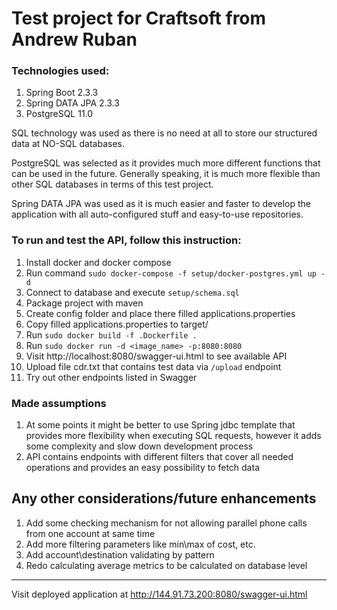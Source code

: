 # Test project for Craftsoft from Andrew Ruban

### Technologies used:
1. Spring Boot 2.3.3 
2. Spring DATA JPA 2.3.3
3. PostgreSQL 11.0

SQL technology was used as there is no need at all to store our structured data at NO-SQL databases.

PostgreSQL was selected as it provides much more different functions that can be used in the future. 
Generally speaking, it is much more flexible than other SQL databases in terms of this test project. 

Spring DATA JPA was used as it is much easier and faster to develop the application with all auto-configured stuff and easy-to-use repositories.

### To run and test the API, follow this instruction:
1. Install docker and docker compose 
2. Run command ```sudo docker-compose -f setup/docker-postgres.yml up -d```
3. Connect to database and execute ```setup/schema.sql```
4. Package project with maven
5. Create config folder and place there filled applications.properties
6. Copy filled applications.properties to target/
7. Run ```sudo docker build -f .Dockerfile .```
8. Run ```sudo docker run -d <image_name> -p:8080:8080```
9. Visit http://localhost:8080/swagger-ui.html to see available API
10. Upload file cdr.txt that contains test data via ```/upload``` endpoint 
11. Try out other endpoints listed in Swagger


### Made assumptions
1. At some points it might be better to use Spring jdbc template that provides more flexibility when executing SQL requests, however it adds some complexity and slow down development process
2. API contains endpoints with different filters that cover all needed operations and provides an easy possibility to fetch data

## Any other considerations/future enhancements
1. Add some checking mechanism for not allowing parallel phone calls from one account at same time
2. Add more filtering parameters like min\max of cost, etc.
3. Add account\destination validating by pattern 
4. Redo calculating average metrics to be calculated on database level

---
Visit deployed application at http://144.91.73.200:8080/swagger-ui.html